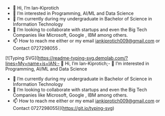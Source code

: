 - 👋 Hi, I’m Ian-Kiprotich
- 👀 I’m interested in Programming, AI/ML and Data Science 
- 🌱 I’m currently during my undergraduate in Bachelor of Science in Information Technology
- 💞️ I’m looking to collaborate with startups and even the Big Tech Companies like Microsoft, Google , IBM among others.
- 📫 How to reach me either or my email iankiprotich009@gmail.com or Contact 0727298055
.

<!---
Ian-Kiprotich/Ian-Kiprotich is a ✨ special ✨ repository because its `README.md` (this file) appears on your GitHub profile.
You can click the Preview link to take a look at your changes.
--->
[![Typing SVG](https://readme-typing-svg.demolab.com/?lines=My+name+is+IAN;- 👋 Hi, I’m Ian-Kiprotich;- 👀 I’m interested in Programming, AI/ML and Data Science 
- 🌱 I’m currently during my undergraduate in Bachelor of Science in Information Technology
- 💞️ I’m looking to collaborate with startups and even the Big Tech Companies like Microsoft, Google , IBM among others.
- 📫 How to reach me either or my email iankiprotich009@gmail.com or Contact 0727298055)](https://git.io/typing-svg)

